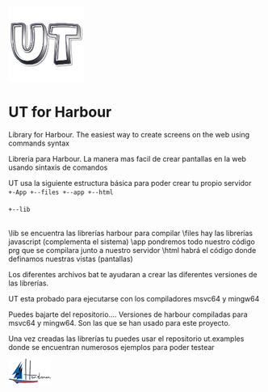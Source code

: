 ﻿![alt text](https://github.com/carles9000/ut/blob/main/files/images/ut_ico.png)

UT for Harbour
==============

Library for Harbour. The easiest way to create screens on the web using commands syntax

Libreria para Harbour. La manera mas facil de crear pantallas en la web usando sintaxis de comandos

UT usa la siguiente estructura básica para poder crear tu propio servidor
<code>
+-App
  +--files 
  +--app 
  +--html  
  +--lib  
</code>

\lib se encuentra las librerías harbour para compilar 
\files hay las librerías javascript (complementa el sistema) 
\app pondremos todo nuestro código prg que se compilara junto a nuestro servidor 
\html habrá el código donde definamos nuestras vistas (pantallas) 

Los diferentes archivos bat te ayudaran a crear las diferentes versiones de las  librerías.

UT esta probado para ejecutarse con los compiladores msvc64 y mingw64 

Puedes bajarte del repositorio…. Versiones de harbour compiladas para msvc64 y mingw64. Son las que se han usado para este proyecto.

Una vez creadas las librerías tu puedes usar el repositorio ut.examples donde se encuentran numerosos ejemplos para poder testear 



![alt text](https://github.com/carles9000/ut/blob/main/files/images/harbour_mini.png)